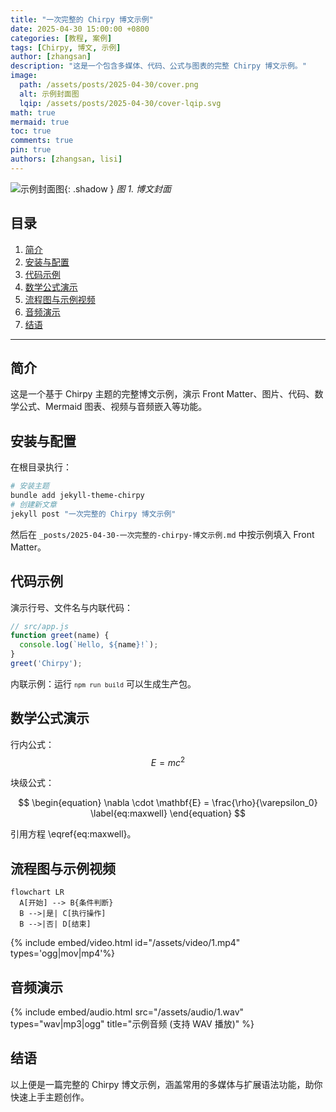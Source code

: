 ```yaml
---
title: "一次完整的 Chirpy 博文示例"
date: 2025-04-30 15:00:00 +0800
categories: [教程, 案例]
tags: [Chirpy, 博文, 示例]
author: [zhangsan]
description: "这是一个包含多媒体、代码、公式与图表的完整 Chirpy 博文示例。"
image:
  path: /assets/posts/2025-04-30/cover.png
  alt: 示例封面图
  lqip: /assets/posts/2025-04-30/cover-lqip.svg
math: true
mermaid: true
toc: true
comments: true
pin: true
authors: [zhangsan, lisi]
---
```


<!-- 博文预览图 -->

![示例封面图](/assets/posts/2025-04-30/cover.png){: .shadow }
_图 1. 博文封面_

## 目录

1. [简介](#简介)
2. [安装与配置](#安装与配置)
3. [代码示例](#代码示例)
4. [数学公式演示](#数学公式演示)
5. [流程图与示例视频](#流程图与示例视频)
6. [音频演示](#音频演示)
7. [结语](#结语)

---

## 简介

这是一个基于 Chirpy 主题的完整博文示例，演示 Front Matter、图片、代码、数学公式、Mermaid 图表、视频与音频嵌入等功能。

## 安装与配置

在根目录执行：

```bash
# 安装主题
bundle add jekyll-theme-chirpy
# 创建新文章
jekyll post "一次完整的 Chirpy 博文示例"
```

然后在 `_posts/2025-04-30-一次完整的-chirpy-博文示例.md` 中按示例填入 Front Matter。

## 代码示例

演示行号、文件名与内联代码：

```javascript
// src/app.js
function greet(name) {
  console.log(`Hello, ${name}!`);
}
greet('Chirpy');
```

内联示例：运行 <code>`npm run build`</code> 可以生成生产包。

## 数学公式演示

行内公式：$$ E = mc^2 $$

块级公式：

$$
\begin{equation}
  \nabla \cdot \mathbf{E} = \frac{\rho}{\varepsilon_0}
  \label{eq:maxwell}
\end{equation}
$$

引用方程 \eqref{eq:maxwell}。

## 流程图与示例视频

```mermaid
flowchart LR
  A[开始] --> B{条件判断}
  B -->|是| C[执行操作]
  B -->|否| D[结束]
```

{% include embed/video.html id="/assets/video/1.mp4" types='ogg|mov|mp4'%}

## 音频演示

{% include embed/audio.html src="/assets/audio/1.wav" types="wav|mp3|ogg" title="示例音频 (支持 WAV 播放)" %}

## 结语

以上便是一篇完整的 Chirpy 博文示例，涵盖常用的多媒体与扩展语法功能，助你快速上手主题创作。
```

